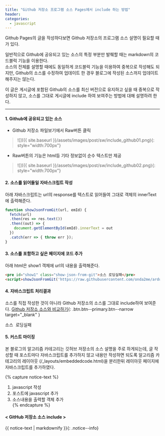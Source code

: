 ```yaml
---
title: "Github 저장소 프로그램 소스 Pages에서 include 하는 방법"
header:
categories: 
  - javascript
---
```

<script src="/assets/js/custom.js"></script>

Github Pages의 글을 작성하다보면 Github 저장소의 프로그램 소스 설명이 필요할 때가 있다.    

일반적으로 Github에 공유되고 있는 소스의 특정 부분만 발췌할 때는 markdown의 코드블럭 기능을 이용한다.    
소스의 전체를 설명할 때에도 동일하게 코드블럭 기능을 이용하여 중복으로 작성해도 되지만, 
Github의 소스를 수정하여 업데이트 한 경우 블로그에 작성된 소스까지 업데이트 해주지는 않는다.

이 글은 게시글에 포함된  Github의 소스를 최신 버전으로 유지하고 싶을 때 중복으로 작성하지 않고,
소스를 그대로 게시글에 include 하여 보여주는 방법에 대해 설명하려 한다.

---

#### 1. Github에 공유되고 있는 소스
 + Github 저장소 파일보기에서 Raw버튼 클릭
 
> ![]({{ site.baseurl }}/assets/images/post/sw/include_github01.png){: style="width:700px"}

 + Raw버튼의 기능은 html등 기타 정보없이 순수 텍스트만 제공
 
> ![]({{ site.baseurl }}/assets/images/post/sw/include_github02.png){: style="width:700px"}


#### 2. 소스를 읽어들일 자바스크립트 작성
아래 자바스크립트는 url의 response를 텍스트로 읽어들여 그대로 객체의 innerText에 출력해준다.

```javascript
function showJsonFromGit(url, emId) {
  fetch(url)
  .then(res => res.text())
  .then((out) => {
    document.getElementById(emId).innerText = out
  })
  .catch(err => { throw err });
}
```

#### 3. 소스를 포함하고 싶은 페이지에 코드 추가 
아래 html은 show1 객체에 url의 내용을 출력해준다.

```html
<pre id="show1" class="show-json-from-git">소스 로딩실패</pre>
<script>showJsonFromGit('https://raw.githubusercontent.com/onda2me/arduino_s/master/s1/sketch_servo_button/sketch_servo_button.ino', 'show1');</script>
```

#### 4. 자바스크립트 처리결과 
소스를 직접 작성한 것이 아니라 Github 저장소의 소스를 그대로 include하여 보여준다.
[Github 저장소 소스와 비교하기](https://github.com/onda2me/arduino_s/blob/master/s1/sketch_servo_button/sketch_servo_button.ino){: .btn.btn--primary.btn--narrow target="_blank" }

<pre id="show1" class="show-json-from-git">소스 로딩실패</pre>
<script>showJsonFromGit('https://raw.githubusercontent.com/onda2me/arduino_s/master/s1/sketch_servo_button/sketch_servo_button.ino', 'show1', '300px');</script>

#### 5. 커스트 마이징
본 블로그의 알고리즘 카테고리는 깃허브 저장소의 소스 설명을 주로  하게되는데, 
글 작성할 때 포스트마다 자바스크립트를 추가하지 않고 내용만 작성하면 되도록 
알고리즘 카테고리의 레이아웃 (/_layouts/embeddedcode.html)을 분리한뒤 레이아웃 페이지에 자바스크립트를 추가하였다.

{% capture notice-text %}
   1. javascript 작성
   2. 포스트에 javascript 추가
   3. 소스내용을 출력할 객체 추가  
{% endcapture %}


#### < GitHub 저장소 소스 include >
{{ notice-text | markdownify }}{: .notice--info}




